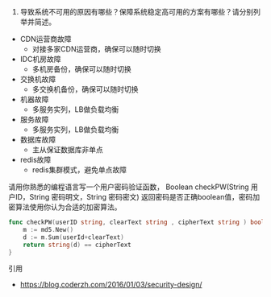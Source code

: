1. 导致系统不可用的原因有哪些？保障系统稳定高可用的方案有哪些？请分别列举并简述。
- CDN运营商故障
  - 对接多家CDN运营商，确保可以随时切换
- IDC机房故障
  - 多机房备份，确保可以随时切换
- 交换机故障
  - 多交换机备份，确保可以随时切换
- 机器故障
  - 多服务实列，LB做负载均衡
- 服务故障
  - 多服务实列，LB做负载均衡
- 数据库故障
  - 主从保证数据库非单点
- redis故障
  - redis集群模式，避免单点故障


请用你熟悉的编程语言写一个用户密码验证函数，
Boolean checkPW(String 用户ID，String 密码明文，String 密码密文)
返回密码是否正确boolean值，密码加密算法使用你认为合适的加密算法。
```go
func checkPW(userID string, clearText string , cipherText string ) bool {
	m := md5.New()
	d := m.Sum(userId+clearText)
	return string(d) == cipherText
}
```

引用
- https://blog.coderzh.com/2016/01/03/security-design/